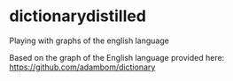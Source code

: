 dictionarydistilled
===================

Playing with graphs of the english language

Based on the graph of the English language provided here:
https://github.com/adambom/dictionary
